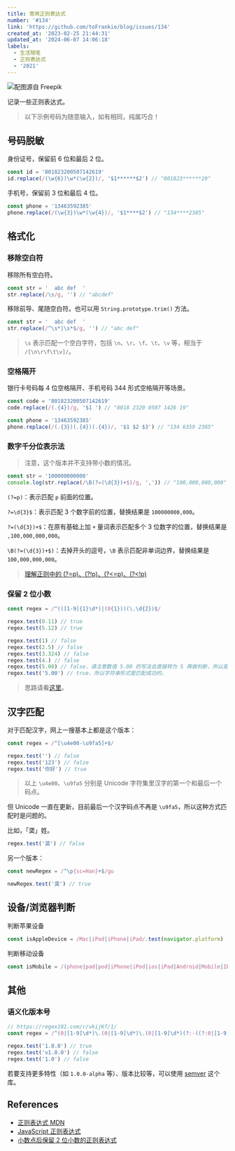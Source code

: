 ```yaml
---
title: 常用正则表达式
number: '#134'
link: 'https://github.com/toFrankie/blog/issues/134'
created_at: '2023-02-25 21:44:31'
updated_at: '2024-06-07 14:06:18'
labels:
  - 生活随笔
  - 正则表达式
  - '2021'
---
```


![配图源自 Freepik](https://cdn.jsdelivr.net/gh/toFrankie/blog@main/images/2024/6/1717740131675.jpg)

记录一些正则表达式。

> 以下示例号码为随意输入，如有相同，纯属巧合！

## 号码脱敏

身份证号，保留前 6 位和最后 2 位。

```js
const id = '801823200507142619'
id.replace(/(\w{6})\w*(\w{2})/, '$1******$2') // "801823******19"
```

手机号，保留前 3 位和最后 4 位。

```js
const phone = '13463592385'
phone.replace(/(\w{3})\w*(\w{4})/, '$1****$2') // "134****2385"
```

## 格式化

### 移除空白符

移除所有空白符。

```js
const str = '  abc def  '
str.replace(/\s/g, '') // "abcdef"
```

移除前导、尾随空白符。也可以用 `String.prototype.trim()` 方法。

```js
const str = '  abc def  '
str.replace(/^\s*|\s*$/g, '') // "abc def"
```

> `\s` 表示匹配一个空白字符，包括 `\n`、`\r`、`\f`、`\t`、`\v` 等，相当于 `/[\n\r\f\t\v]/`。

### 空格隔开

银行卡号码每 4 位空格隔开、手机号码 344 形式空格隔开等场景。

```js
const code = '801823200507142619'
code.replace(/(.{4})/g, '$1 ') // "8018 2320 0507 1426 19"
```

```js
const phone = '13463592385'
phone.replace(/(.{3})(.{4})(.{4})/, '$1 $2 $3') // "134 6359 2385"
```

### 数字千分位表示法

> 注意，这个版本并不支持带小数的情况。

```js
const str = '100000000000'
console.log(str.replace(/\B(?=(\d{3})+$)/g, ',')) // "100,000,000,000"
```

`(?=p)`：表示匹配 `p` 前面的位置。

`?=\d{3}$`：表示匹配 3 个数字前的位置，替换结果是 `100000000,000`。

`?=(\d{3})+$`：在原有基础上加 `+` 量词表示匹配多个 3 位数字的位置，替换结果是 `,100,000,000,000`。

`\B(?=(\d{3})+$)`：去掉开头的逗号，`\B` 表示匹配非单词边界，替换结果是 `100,000,000,000`。


> [理解正则中的 (?=p)、(?!p)、(?<=p)、(?<!p)](https://juejin.cn/post/6844903943684751368)


### 保留 2 位小数

```js
const regex = /^(([1-9]{1}\d*)|(0{1}))(\.\d{2})$/

regex.test(0.11) // true
regex.test(5.12) // true

regex.test(1) // false
regex.test(2.5) // false
regex.test(3.324) // false
regex.test(4.) // false
regex.test(5.00) // false，请注意数值 5.00 的写法会直接转为 5 再做判断，所以是 false。
regex.test('5.00') // true，所以字符串形式是匹配成功的。
```

> 思路请看[这里](https://www.cnblogs.com/hyunbar/p/10083532.html)。


## 汉字匹配

对于匹配汉字，网上一搜基本上都是这个版本：

```js
const regex = /^[\u4e00-\u9fa5]+$/

regex.test('') // false
regex.test('123') // false
regex.test('你好') // true
```
> 以上 `\u4e00`、`\u9fa5` 分别是 Unicode 字符集里汉字的第一个和最后一个码点。

但 Unicode 一直在更新，目前最后一个汉字码点不再是 `\u9fa5`，所以这种方式匹配时是问题的。

比如，「䶮」姓。

```js
regex.test('䶮') // false
```

另一个版本：

```js
const newRegex = /^\p{sc=Han}+$/gu

newRegex.test('䶮') // true
```


## 设备/浏览器判断

判断苹果设备

```js
const isAppleDevice = /Mac|iPod|iPhone|iPad/.test(navigator.platform)
```

判断移动设备

```js
const isMobile = /(phone|pad|pod|iPhone|iPod|ios|iPad|Android|Mobile|IEMobile)/i.test(navigator.userAgent)
```

## 其他

### 语义化版本号

```js
// https://regex101.com/r/vkijKf/1/
const regex = /^(0|[1-9]\d*)\.(0|[1-9]\d*)\.(0|[1-9]\d*)(?:-((?:0|[1-9]\d*|\d*[a-zA-Z-][0-9a-zA-Z-]*)(?:\.(?:0|[1-9]\d*|\d*[a-zA-Z-][0-9a-zA-Z-]*))*))?(?:\+([0-9a-zA-Z-]+(?:\.[0-9a-zA-Z-]+)*))?$/

regex.test('1.0.0') // true
regex.test('v1.0.0') // false
regex.test('1.0') // false
```
若要支持更多特性（如 `1.0.0-alpha` 等）、版本比较等，可以使用 [semver](https://www.npmjs.com/package/semver) 这个库。

## References

* [正则表达式 MDN](https://developer.mozilla.org/zh-cn/docs/web/javascript/guide/regular_expressions)
* [JavaScript 正则表达式](https://github.com/toFrankie/blog/issues/231)
* [小数点后保留 2 位小数的正则表达式](https://www.cnblogs.com/hyunbar/p/10083532.html)

